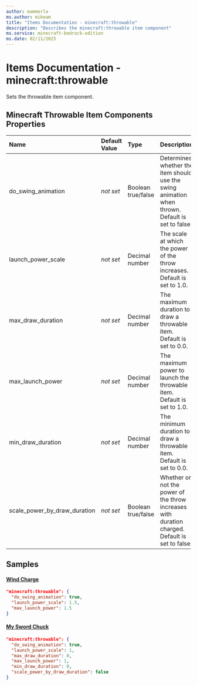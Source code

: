 ```yaml
---
author: mammerla
ms.author: mikeam
title: "Items Documentation - minecraft:throwable"
description: "Describes the minecraft:throwable item component"
ms.service: minecraft-bedrock-edition
ms.date: 02/11/2025 
---
```


# Items Documentation - minecraft:throwable

Sets the throwable item component.


## Minecraft Throwable Item Components Properties

|Name       |Default Value |Type |Description |Example Values |
|:----------|:-------------|:----|:-----------|:------------- |
| do_swing_animation | *not set* | Boolean true/false | Determines whether the item should use the swing animation when thrown. Default is set to false. | Wind Charge: `true` | 
| launch_power_scale | *not set* | Decimal number | The scale at which the power of the throw increases. Default is set to 1.0. | Wind Charge: `1.5`, My Sword Chuck: `1` | 
| max_draw_duration | *not set* | Decimal number | The maximum duration to draw a throwable item. Default is set to 0.0. |  | 
| max_launch_power | *not set* | Decimal number | The maximum power to launch the throwable item. Default is set to 1.0. | Wind Charge: `1.5`, My Sword Chuck: `1` | 
| min_draw_duration | *not set* | Decimal number | The minimum duration to draw a throwable item. Default is set to 0.0. |  | 
| scale_power_by_draw_duration | *not set* | Boolean true/false | Whether or not the power of the throw increases with duration charged. Default is set to false. |  | 

## Samples

#### [Wind Charge](https://github.com/Mojang/bedrock-samples/tree/preview/behavior_pack/items/wind_charge.json)


```json
"minecraft:throwable": {
  "do_swing_animation": true,
  "launch_power_scale": 1.5,
  "max_launch_power": 1.5
}
```

#### [My Sword Chuck](https://github.com/microsoft/minecraft-samples/tree/main/custom_items/behavior_packs/custom_item/items/my_sword_chuck.json)


```json
"minecraft:throwable": {
  "do_swing_animation": true,
  "launch_power_scale": 1,
  "max_draw_duration": 0,
  "max_launch_power": 1,
  "min_draw_duration": 0,
  "scale_power_by_draw_duration": false
}
```
